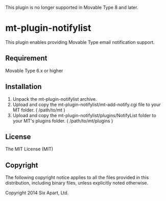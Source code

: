 This plugin is no longer supported in Movable Type 8 and later.

mt-plugin-notifylist
====================
This plugin enables providing Movable Type email notification support.

## Requirement
Movable Type 6.x or higher

## Installation
1. Unpack the mt-plugin-notifylist archive.
2. Upload and copy the mt-plugin-notifylist/mt-add-notify.cgi file to your MT folder. ( /path/to/mt )
3. Upload and copy the mt-plugin-notifylist/plugins/NotifyList folder to your MT's plugins folder. ( /path/to/mt/plugins )

## License
The MIT License (MIT)

## Copyright
The following copyright notice applies to all the files provided in this distribution, including binary files, unless explicitly noted otherwise.

Copyright 2014 Six Apart, Ltd.
